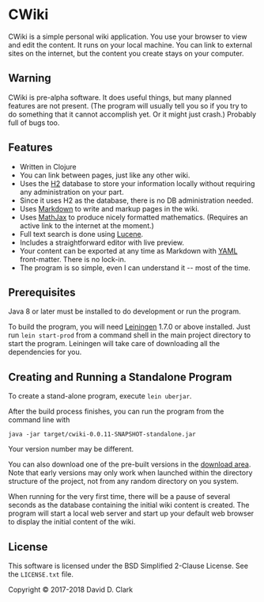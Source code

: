 # CWiki ##

CWiki is a simple personal wiki application. You use your browser to view and edit the content. It runs on your local machine. You can link to external sites on the internet, but the content you create stays on your computer.

## Warning ##

CWiki is pre-alpha software. It does useful things, but many planned features are not present. (The program will usually tell you so if you try to do something that it cannot accomplish yet. Or it might just crash.) Probably full of bugs too.

## Features ##

* Written in Clojure
* You can link between pages, just like any other wiki.
* Uses the [H2](http://h2database.com/html/main.html) database to store your information locally without requiring any administration on your part.
* Since it uses H2 as the database, there is no DB administration needed.
* Uses [Markdown](https://daringfireball.net/projects/markdown/syntax) to write and markup pages in the wiki.
* Uses [MathJax](https://www.mathjax.org/) to produce nicely formatted mathematics. (Requires an active link to the internet at the moment.)
* Full text search is done using [Lucene](https://lucene.apache.org).
* Includes a straightforward editor with live preview.
* Your content can be exported at any time as Markdown with [YAML](http://yaml.org) front-matter. There is no lock-in.
* The program is so simple, even I can understand it -- most of the time.

## Prerequisites ##

Java 8 or later must be installed to do development or run the program.

To build the program, you will need [Leiningen](https://github.com/technomancy/leiningen) 1.7.0 or above installed. Just run `lein start-prod` from a command shell in the main project directory to start the program. Leiningen will take care of downloading all the dependencies for you.

## Creating and Running a Standalone Program ##

To create a stand-alone program, execute `lein uberjar`. 

After the build process finishes, you can run the program from the command line with

```
java -jar target/cwiki-0.0.11-SNAPSHOT-standalone.jar
```

Your version number may be different.

You can also download one of the pre-built versions in the [download area](https://bitbucket.org/David_Clark/cwiki/downloads/). Note that early versions
may only work when launched within the directory structure of the project, not
from any random directory on you system.

 When running for the very first time, there will be a pause of several seconds as the database containing the initial wiki content is created. The program will start a local web server and start up your default web browser to display the initial content of the wiki.

## License ##

This software is licensed under the BSD Simplified 2-Clause License. See the `LICENSE.txt` file.

Copyright © 2017-2018 David D. Clark